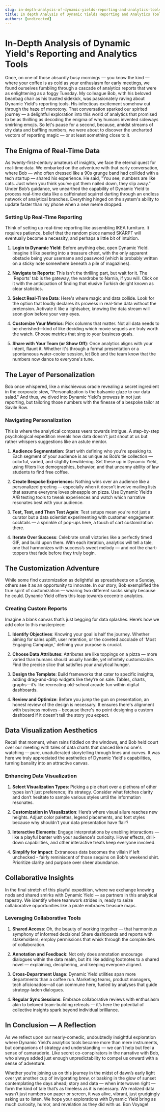 ```yaml
---
slug: in-depth-analysis-of-dynamic-yields-reporting-and-analytics-tools
title: In depth Analysis of Dynamic Yields Reporting and Analytics Tools
authors: [undirected]
---
```



# In-Depth Analysis of Dynamic Yield's Reporting and Analytics Tools

Once, on one of those absurdly busy mornings — you know the kind — where your coffee is as cold as your enthusiasm for early meetings, we found ourselves fumbling through a cascade of analytics reports that were as enlightening as a foggy Tuesday. My colleague Bob, with his beloved beanbag chair as his trusted sidekick, was passionately raving about Dynamic Yield's reporting tools. His infectious excitement somehow cut through the haze of monotony. That conversation sparked our spirited journey — a delightful exploration into this world of analytics that promised to be as thrilling as decoding the enigma of why humans invented sideways smirking emojis. So let's pause for a second, because, amidst streams of dry data and baffling numbers, we were about to discover the uncharted vectors of reporting magic — or at least something close to it.

## The Enigma of Real-Time Data

As twenty-first-century amateurs of insights, we face the eternal quest for real-time data. We embarked on the adventure with that early conversation, where Bob — who often dressed like a 90s grunge band had collided with a tech startup — shared his experience. He said, "You see, numbers are like cats. Just when you think you've got them nailed down, they slip away." Under Bob’s guidance, we unearthed the capability of Dynamic Yield to process real-time data like a caffeinated squirrel darting through an endless network of analytical branches. Everything hinged on the system's ability to update faster than my phone when a new meme dropped.

### Setting Up Real-Time Reporting

Think of setting up real-time reporting like assembling IKEA furniture. It requires patience, belief that the random piece named SKÄRPT will eventually become a necessity, and perhaps a little bit of intuition.

1. **Login to Dynamic Yield**: Before anything else, open Dynamic Yield. Imagine it like peering into a treasure chest, with the only apparent obstacle being your username and password (which is probably written on a sticky note somewhere beneath a pile of magazines).

2. **Navigate to Reports**: This isn't the thrilling part, but wait for it. The 'Reports' tab is the gateway, the wardrobe to Narnia, if you will. Click on it with the anticipation of finding that elusive Turkish delight known as clear statistics.

3. **Select Real-Time Data**: Here's where magic and data collide. Look for the option that loudly declares its prowess in real-time data without the pretension. Activate it like a lightsaber, knowing the data stream will soon glow before your very eyes.

4. **Customize Your Metrics**: Pick columns that matter. Not all data needs to be cherished—kind of like deciding which movie sequels are truly worth the watch. Choose metrics that sing to your business goals.

5. **Share with Your Team (or Show Off)**: Once analytics aligns with your intent, flaunt it. Whether it's through a formal presentation or a spontaneous water-cooler session, let Bob and the team know that the numbers now dance to everyone's tune.

## The Layer of Personalization

Bob once whispered, like a mischievous oracle revealing a secret ingredient in the corporate stew, "Personalization is the balsamic glaze to our data salad." And thus, we dived into Dynamic Yield's prowess in not just reporting, but tailoring those numbers with the finesse of a bespoke tailor at Savile Row.

### Navigating Personalization

This is where the analytical compass veers towards intrigue. A step-by-step psychological expedition reveals how data doesn't just shout at us but rather whispers suggestions like an astute mentor.

1. **Audience Segmentation**: Start with defining who you're speaking to. Each segment of your audience is as unique as Bob’s tie collection — colorful, varied, and slightly bewildering. Set these up in Dynamic Yield, using filters like demographics, behavior, and that uncanny ability of law students to find free coffee.

2. **Create Bespoke Experiences**: Nothing wins over an audience like a personalized greeting — especially when it doesn’t involve mailing lists that assume everyone loves pineapple on pizza. Use Dynamic Yield’s A/B testing tools to tweak experiences and watch which narrative resonates best with your audience.

3. **Test, Test, and Then Test Again**: Test setups mean you're not just a curator but a data scientist experimenting with customer engagement cocktails — a sprinkle of pop-ups here, a touch of cart customization there.

4. **Iterate Over Success**: Celebrate small victories like a perfectly timed GIF, and build upon them. With each iteration, analytics will tell a tale, one that harmonizes with success’s sweet melody — and not the chart-toppers that fade before they truly begin.

## The Customization Adventure

While some find customization as delightful as spreadsheets on a Sunday, others see it as an opportunity to innovate. In our story, Bob exemplified the true spirit of customization — wearing two different socks simply because he could. Dynamic Yield offers this leap towards eccentric analytics. 

### Creating Custom Reports

Imagine a blank canvas that’s just begging for data splashes. Here’s how we add color to this masterpiece:

1. **Identify Objectives**: Knowing your goal is half the journey. Whether aiming for sales uplift, user retention, or the coveted accolade of 'Most Engaging Campaign,' defining your purpose is crucial.

2. **Choose Data Attributes**: Attributes are like toppings on a pizza — more varied than humans should usually handle, yet infinitely customizable. Find the precise slice that satisfies your analytical hunger.

3. **Design the Template**: Build frameworks that cater to specific insights, adding drag-and-drop widgets like they’re on sale. Tables, charts, graphs—it’s like recreating old-school arcade fun within digital dashboards.

4. **Review and Optimize**: Before you jump the gun on presentation, an honest review of the design is necessary. It ensures there's alignment with business motives – because there's no point designing a custom dashboard if it doesn't tell the story you expect.

## Data Visualization Aesthetics

Recall that moment, when rains fiddled on the windows, and Bob held court over our meeting with tales of data charts that danced like no one's watching — pure, unadulterated storytelling through lines and curves. It was here we truly appreciated the aesthetics of Dynamic Yield's capabilities, turning banality into an attractive canvas.

### Enhancing Data Visualization

1. **Select Visualization Types**: Picking a pie chart over a plethora of other types isn’t just preference; it’s strategy. Consider what fetches clarity and don’t hesitate to sample various styles until the information resonates.

2. **Customization in Visualization**: Here’s where visual allure reaches new heights. Adjust color palettes, legend placements, and font styles because why shouldn’t your data presentation have flair?

3. **Interactive Elements**: Engage interpretations by enabling interactions — like a playful banter with your audience's curiosity. Hover effects, drill-down capabilities, and other interactive treats keep everyone involved.

4. **Simplify for Impact**: Extraneous data becomes the villain if left unchecked - fairly reminiscent of those sequins on Bob's weekend shirt. Prioritize clarity and purpose over sheer abundance.

## Collaborative Insights

In the final stretch of this playful expedition, where we exchange knowing nods and shared smirks with Dynamic Yield — as partners in this analytical tapestry. We identify where teamwork strides in, ready to seize collaborative opportunities like a pirate embraces treasure maps.

### Leveraging Collaborative Tools

1. **Shared Access**: Oh, the beauty of working together — that harmonious symphony of informed decisions! Share dashboards and reports with stakeholders; employ permissions that whisk through the complexities of collaboration.

2. **Annotation and Feedback**: Not only does annotation encourage dialogues within the data realm, but it’s like adding footnotes to a shared novel — explaining, deciphering, and keeping everyone aligned.

3. **Cross-Department Usage**: Dynamic Yield utilities span more departments than a coffee run. Marketing teams, product managers, tech aficionados—all can commune here, fueled by analyses that guide strategy-laden dialogues.

4. **Regular Sync Sessions**: Embrace collaborative reviews with enthusiasm akin to beloved team-building retreats — it’s here the potential of collective insights spark beyond individual brilliance.

## In Conclusion — A Reflection

As we reflect upon our nearly-comedic, undoubtedly insightful exploration where Dynamic Yield’s analytics tools became more than mere instruments, but companions of strategy and understanding — we can’t help but feel a sense of camaraderie. Like secret co-conspirators in the narrative with Bob, who always added just enough unpredictability to compel us onward with a sense of adventure.

Whether you’re joining us on this journey in the midst of dawn’s early light over yet another cup of invigorating brew, or basking in the glow of sunset contemplating the days ahead; story and data — when interwoven right — form the kind of tale that’s as timeless as it is necessary. We realized data wasn’t just numbers on paper or screen, it was alive, vibrant, just grudgingly asking us to listen. We hope your explorations with Dynamic Yield bring as much curiosity, humor, and revelation as they did with us. Bon Voyage!
